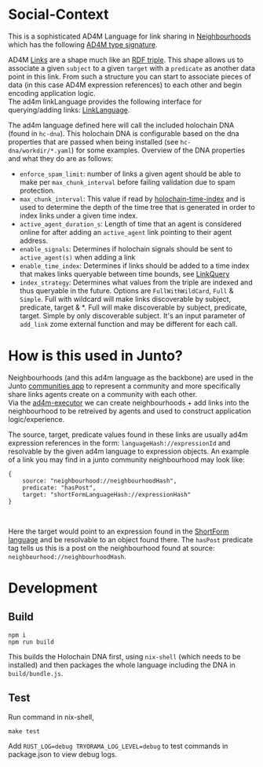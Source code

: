 # Social-Context

This is a sophisticated AD4M Language for link sharing in [Neighbourhoods](https://neighbourhoods.network/) which has the following [AD4M type signature](https://github.com/perspect3vism/ad4m/blob/68f3a48148391b94f929996d91dc0882a1bbf2d0/src/neighbourhood/Neighbourhood.ts#L8).

AD4M [Links](https://github.com/perspect3vism/ad4m/blob/68f3a48148391b94f929996d91dc0882a1bbf2d0/src/links/Links.ts#L5) are a shape much like an [RDF triple](https://en.wikipedia.org/wiki/Semantic_triple). This shape allows us to associate a given `subject` to a given `target` with a `predicate` as another data point in this link. From such a structure you can start to associate pieces of data (in this case AD4M expression references) to each other and begin encoding application logic.<br> 
The ad4m linkLanguage provides the following interface for querying/adding links: [LinkLanguage](https://github.com/perspect3vism/ad4m/blob/68f3a48148391b94f929996d91dc0882a1bbf2d0/src/language/Language.ts#L104).<br>

The ad4m language defined here will call the included holochain DNA (found in `hc-dna`). This holochain DNA is configurable based on the dna properties that are passed when being installed (see `hc-dna/workdir/*.yaml`) for some examples. Overview of the DNA properties and what they do are as follows:

- `enforce_spam_limit`: number of links a given agent should be able to make per `max_chunk_interval` before failing validation due to spam protection.<br>
- `max_chunk_interval`: This value if read by [holochain-time-index](https://github.com/holochain-open-dev/holochain-time-index) and is used to determine the depth of the time tree that is generated in order to index links under a given time index.<br>
- `active_agent_duration_s`: Length of time that an agent is considered online for after adding an `active_agent` link pointing to their agent address.<br>
- `enable_signals`: Determines if holochain signals should be sent to `active_agent(s)` when adding a link<br>
- `enable_time_index`: Determines if links should be added to a time index that makes links queryable between time bounds, see [LinkQuery](https://github.com/juntofoundation/Social-Context/blob/16f99a5f8c8c97febca1876968a2f1f6d37a0fa8/hc-dna/zomes/social_context/src/inputs.rs#L16)<br>
- `index_strategy`: Determines what values from the triple are indexed and thus queryable in the future. Options are `FullWithWildCard`, `Full` & `Simple`. Full with wildcard will make links discoverable by subject, predicate, target & *. Full will make discoverable by subject, predicate, target. Simple by only discoverable subject. It's an input parameter of `add_link` zome external function and may be different for each call.<br>

# How is this used in Junto?

Neighbourhoods (and this ad4m language as the backbone) are used in the Junto [communities app](https://github.com/juntofoundation/communities) to represent a community and more specifically share links agents create on a community with each other. <br>
Via the [ad4m-executor](https://github.com/perspect3vism/ad4m-executor) we can create neighbourhoods + add links into the neighbourhood to be retreived by agents and used to construct application logic/experience.<br>

The source, target, predicate values found in these links are usually ad4m expression references in the form: `languageHash://expressionId` and resolvable by the given ad4m language to expression objects. An example of a link you may find in a junto community neighbourhood may look like:
<br>
```
{
    source: "neighbourhood://neighbourhoodHash",
    predicate: "hasPost",
    target: "shortFormLanguageHash://expressionHash"
}
```
<br>

Here the target would point to an expression found in the [ShortForm language](https://github.com/juntofoundation/Short-Form-Expression) and be resolvable to an object found there. The `hasPost` predicate tag tells us this is a post on the neighbourhood found at source: `neighbourhood://neighbourhoodHash`.

# Development

## Build

```
npm i
npm run build
```
This builds the Holochain DNA first, using `nix-shell` (which needs to be installed) and then packages the whole language including the DNA in `build/bundle.js`.

## Test

Run command in nix-shell,
```
make test
```

Add `RUST_LOG=debug TRYORAMA_LOG_LEVEL=debug` to test commands in package.json to view debug logs.